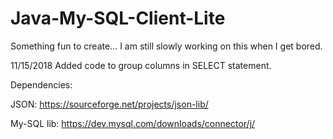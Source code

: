 # Java-My-SQL-Client-Lite

Something fun to create... I am still slowly working on this when I get bored.

11/15/2018  Added code to group columns in SELECT statement.


Dependencies:

JSON: https://sourceforge.net/projects/json-lib/

My-SQL lib:  https://dev.mysql.com/downloads/connector/j/
